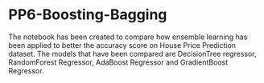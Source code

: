 # PP6-Boosting-Bagging

The notebook has been created to compare how ensemble learning has been applied to better the accuracy score on House Price Prediction dataset. The models that have been compared are DecisionTree regressor, RandomForest Regressor, AdaBoost Regressor and GradientBoost Regressor.
